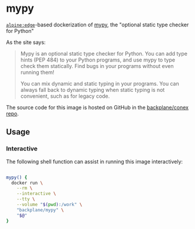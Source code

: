 # mypy

[`alpine:edge`](https://hub.docker.com/_/alpine/)-based dockerization of [mypy](https://github.com/python/mypy), the "optional static type checker for Python"

As the site says:

> Mypy is an optional static type checker for Python. You can add type hints (PEP 484) to your Python programs, and use mypy to type check them statically. Find bugs in your programs without even running them!
>
> You can mix dynamic and static typing in your programs. You can always fall back to dynamic typing when static typing is not convenient, such as for legacy code.

The source code for this image is hosted on GitHub in the [backplane/conex repo](https://github.com/backplane/conex/tree/main/mypy).

## Usage

### Interactive

The following shell function can assist in running this image interactively:

```sh

mypy() {
  docker run \
    --rm \
    --interactive \
    --tty \
    --volume "$(pwd):/work" \
    "backplane/mypy" \
    "$@"
}

```

